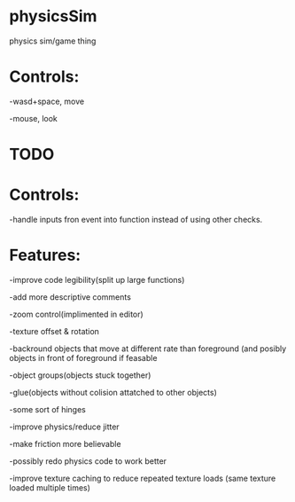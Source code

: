# physicsSim
physics sim/game thing

# Controls:
-wasd+space, move

-mouse, look

# TODO
# Controls:
-handle inputs fron event into function instead of using other checks.

# Features:
-improve code legibility(split up large functions)

-add more descriptive comments

-zoom control(implimented in editor)

-texture offset & rotation

-backround objects that move at different rate than foreground (and posibly objects in front of foreground if feasable

-object groups(objects stuck together)

-glue(objects without colision attatched to other objects)

-some sort of hinges

-improve physics/reduce jitter

-make friction more believable

-possibly redo physics code to work better

-improve texture caching to reduce repeated texture loads (same texture loaded multiple times)
